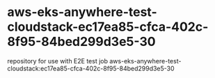 # aws-eks-anywhere-test-cloudstack-ec17ea85-cfca-402c-8f95-84bed299d3e5-30
repository for use with E2E test job aws-eks-anywhere-test-cloudstack:ec17ea85-cfca-402c-8f95-84bed299d3e5-30
